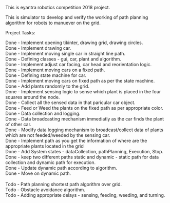 This is eyantra robotics competition 2018 project.

This is simulator to develop and verify the working of path planning algorithm for robots to manuever on the grid.

Project Tasks:

Done - Implement opening tikinter, drawing grid, drawing circles. <br>
Done - Implement drawing car.  <br>
Done - Implement moving single car in straight line path. <br>
Done - Defining classes - gui, car, plant and algorithm. <br>
Done - Implement adjust car facing, car head and reorientation logic. <br>
Done - Implement moving cars on a fixed path. <br>
Done - Defining state machine for car. <br>
Done - Implement moving cars on fixed path as per the state machine. <br>
Done - Add plants randomly to the grid. <br>
Done - Implement sensing logic to sense which plant is placed in the four squares around the node. <br>
Done - Collect all the sensed data in that paricular car object. <br>
Done - Feed or Weed the plants on the fixed path as per appropriate color. <br>
Done - Data collection and logging. <br>
Done - Data broadcasting mechanism immediatly as the car finds the plant of other car. <br>
Done - Modify data logging mechanism to broadcast/collect data of plants which are not feeded/weeded by the sensing car. <br>
Done - Implement path as you get the information of where are the appropriate plants located in the grid <br>
Done - Add System states - dataCollection, pathPlanning, Execution, Stop.  <br>
Done - keep two different paths static and dynamic - static path for data collection and dynamic path for execution. <br>
Done - Update dynamic path according to algorithm. <br>
Done - Move on dynamic path. <br> <br>
Todo - Path planning shortest path algorithm over grid. <br>
Todo - Obstacle avoidance algorithm. <br>
Todo - Adding appropriate delays - sensing, feeding, weeding, and turning. <br>
